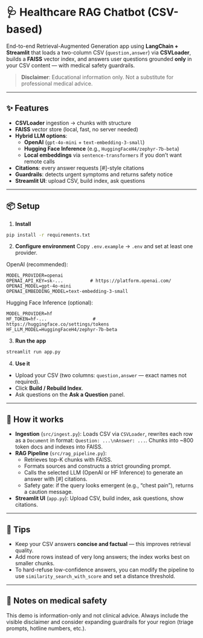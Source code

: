 # 🩺 Healthcare RAG Chatbot (CSV-based)

End-to-end Retrieval-Augmented Generation app using **LangChain + Streamlit** that
loads a two-column CSV (`question,answer`) via **CSVLoader**, builds a **FAISS** vector index,
and answers user questions grounded **only** in your CSV content — with medical safety guardrails.

> **Disclaimer**: Educational information only. Not a substitute for professional medical advice.

---

## ✨ Features
- **CSVLoader** ingestion → chunks with structure
- **FAISS** vector store (local, fast, no server needed)
- **Hybrid LLM options**:
  - **OpenAI** (`gpt-4o-mini` + `text-embedding-3-small`)
  - **Hugging Face Inference** (e.g., `HuggingFaceH4/zephyr-7b-beta`)
  - **Local embeddings** via `sentence-transformers` if you don’t want remote calls
- **Citations**: every answer requests [#]-style citations
- **Guardrails**: detects urgent symptoms and returns safety notice
- **Streamlit UI**: upload CSV, build index, ask questions

---

## 📦 Setup

1) **Install**
```bash
pip install -r requirements.txt
```

2) **Configure environment**
Copy `.env.example` → `.env` and set at least one provider.

OpenAI (recommended):
```env
MODEL_PROVIDER=openai
OPENAI_API_KEY=sk-...          # https://platform.openai.com/
OPENAI_MODEL=gpt-4o-mini
OPENAI_EMBEDDING_MODEL=text-embedding-3-small
```

Hugging Face Inference (optional):
```env
MODEL_PROVIDER=hf
HF_TOKEN=hf-...                 # https://huggingface.co/settings/tokens
HF_LLM_MODEL=HuggingFaceH4/zephyr-7b-beta
```

3) **Run the app**
```bash
streamlit run app.py
```

4) **Use it**
- Upload your CSV (two columns: `question,answer` — exact names not required).
- Click **Build / Rebuild Index**.
- Ask questions on the **Ask a Question** panel.

---

## 🧠 How it works
- **Ingestion** (`src/ingest.py`): Loads CSV via `CSVLoader`, rewrites each row as a
  `Document` in format: `Question: ...\nAnswer: ...`. Chunks into ~800 token docs and indexes into FAISS.
- **RAG Pipeline** (`src/rag_pipeline.py`):
  - Retrieves top-K chunks with FAISS.
  - Formats sources and constructs a strict grounding prompt.
  - Calls the selected LLM (OpenAI or HF Inference) to generate an answer with [#] citations.
  - Safety gate: if the query looks emergent (e.g., “chest pain”), returns a caution message.
- **Streamlit UI** (`app.py`): Upload CSV, build index, ask questions, show citations.

---

## 🧪 Tips
- Keep your CSV answers **concise and factual** — this improves retrieval quality.
- Add more rows instead of very long answers; the index works best on smaller chunks.
- To hard-refuse low-confidence answers, you can modify the pipeline to use
  `similarity_search_with_score` and set a distance threshold.

---

## 🔐 Notes on medical safety
This demo is information-only and not clinical advice. Always include the visible
disclaimer and consider expanding guardrails for your region (triage prompts, hotline numbers, etc.).
